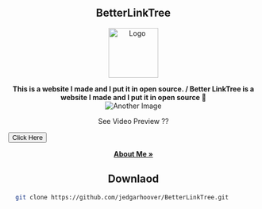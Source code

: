 <h2 align="center">BetterLinkTree</h2>
<p align="center">
  <a href="https://github.com/jedgarhoover/BetterLinkTree">
    <img src="https://github.com/jedgarhoover/BetterLinkTree/assets/175116833/9d9cbf77-94fc-462c-8754-bee7b315e18e" alt="Logo" width="100" height="100">
  </a>
</p>

<p align="center">
  <strong>This is a website I made and I put it in open source. / Better LinkTree is a website I made and I put it in open source 🗿</strong>
  <br>
  
  <img src="https://github.com/jedgarhoover/BetterLinkTree/assets/175116833/adc565c8-0b1f-4ef2-be9c-da4a497d854b" alt="Another Image">
<p align="center">See Video Preview ??</p>
<a href="https://cdn.discordapp.com/attachments/1252944095559549009/1260649476096266382/videowebsite.mp4?ex=669016d0&is=668ec550&hm=f66a3c4335f13a983f7c79875fdc9a679e319a9dbcf044e67f3b0f3ba8f697c6&)">
                        <button>Click Here</button>
</a>


<p align="center">
  <a href="https://github.com/jedgarhoover/jedgarhoover/blob/main/README.md"><strong>About Me »</strong></a>
</p>

<h2 align="center">Downlaod</h2>

```bash
  git clone https://github.com/jedgarhoover/BetterLinkTree.git
```


